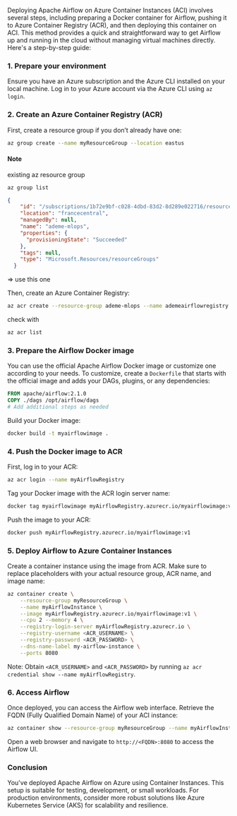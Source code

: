 Deploying Apache Airflow on Azure Container Instances (ACI) involves several steps, including preparing a Docker container for Airflow, pushing it to Azure Container Registry (ACR), and then deploying this container on ACI. This method provides a quick and straightforward way to get Airflow up and running in the cloud without managing virtual machines directly. Here's a step-by-step guide:

### 1. Prepare your environment

Ensure you have an Azure subscription and the Azure CLI installed on your local machine. Log in to your Azure account via the Azure CLI using `az login`.

### 2. Create an Azure Container Registry (ACR)

First, create a resource group if you don’t already have one:

```bash
az group create --name myResourceGroup --location eastus
```

#### Note
existing az resource group
```bash
az group list
```

```json
{
    "id": "/subscriptions/1b72e9bf-c028-4dbd-83d2-8d289e022716/resourceGroups/ademe-mlops",
    "location": "francecentral",
    "managedBy": null,
    "name": "ademe-mlops",
    "properties": {
      "provisioningState": "Succeeded"
    },
    "tags": null,
    "type": "Microsoft.Resources/resourceGroups"
  }
```

=> use this one

Then, create an Azure Container Registry:

```bash
az acr create --resource-group ademe-mlops --name ademeairflowregistry --sku Basic
```

check with
```bash
az acr list
```

### 3. Prepare the Airflow Docker image

You can use the official Apache Airflow Docker image or customize one according to your needs. To customize, create a `Dockerfile` that starts with the official image and adds your DAGs, plugins, or any dependencies:

```Dockerfile
FROM apache/airflow:2.1.0
COPY ./dags /opt/airflow/dags
# Add additional steps as needed
```

Build your Docker image:

```bash
docker build -t myairflowimage .
```

### 4. Push the Docker image to ACR

First, log in to your ACR:

```bash
az acr login --name myAirflowRegistry
```

Tag your Docker image with the ACR login server name:

```bash
docker tag myairflowimage myAirflowRegistry.azurecr.io/myairflowimage:v1
```

Push the image to your ACR:

```bash
docker push myAirflowRegistry.azurecr.io/myairflowimage:v1
```

### 5. Deploy Airflow to Azure Container Instances

Create a container instance using the image from ACR. Make sure to replace placeholders with your actual resource group, ACR name, and image name:

```bash
az container create \
    --resource-group myResourceGroup \
    --name myAirflowInstance \
    --image myAirflowRegistry.azurecr.io/myairflowimage:v1 \
    --cpu 2 --memory 4 \
    --registry-login-server myAirflowRegistry.azurecr.io \
    --registry-username <ACR_USERNAME> \
    --registry-password <ACR_PASSWORD> \
    --dns-name-label my-airflow-instance \
    --ports 8080
```

Note: Obtain `<ACR_USERNAME>` and `<ACR_PASSWORD>` by running `az acr credential show --name myAirflowRegistry`.

### 6. Access Airflow

Once deployed, you can access the Airflow web interface. Retrieve the FQDN (Fully Qualified Domain Name) of your ACI instance:

```bash
az container show --resource-group myResourceGroup --name myAirflowInstance --query ipAddress.fqdn
```

Open a web browser and navigate to `http://<FQDN>:8080` to access the Airflow UI.

### Conclusion

You've deployed Apache Airflow on Azure using Container Instances. This setup is suitable for testing, development, or small workloads. For production environments, consider more robust solutions like Azure Kubernetes Service (AKS) for scalability and resilience.